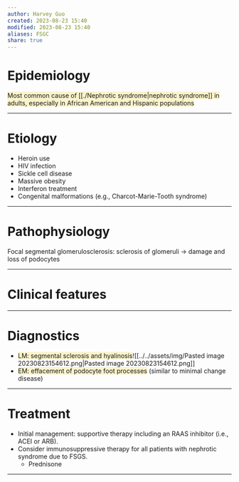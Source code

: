 ```yaml
---
author: Harvey Guo
created: 2023-08-23 15:40
modified: 2023-08-23 15:40
aliases: FSGC
share: true
---
```


# Epidemiology
<span style="background:rgba(240, 200, 0, 0.2)">Most common cause of [[./Nephrotic syndrome|nephrotic syndrome]] in adults, especially in African American and Hispanic populations</span>

---
# Etiology
- Heroin use
- HIV infection
- Sickle cell disease
- Massive obesity
- Interferon treatment
- Congenital malformations (e.g., Charcot-Marie-Tooth syndrome)

---
# Pathophysiology
Focal segmental glomerulosclerosis: sclerosis of glomeruli → damage and loss of podocytes

---
# Clinical features


---
# Diagnostics
- <span style="background:rgba(240, 200, 0, 0.2)">LM: segmental sclerosis and hyalinosis</span>![[../../assets/img/Pasted image 20230823154612.png|Pasted image 20230823154612.png]]
- <span style="background:rgba(240, 200, 0, 0.2)">EM: effacement of podocyte foot processes</span> (similar to minimal change disease)

---
# Treatment
- Initial management: supportive therapy including an RAAS inhibitor (i.e., ACEI or ARB).
- Consider immunosuppressive therapy for all patients with nephrotic syndrome due to FSGS.
	- Prednisone

---
